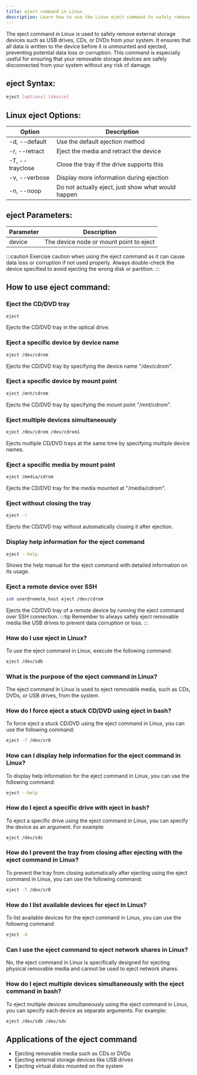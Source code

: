 ```yaml
---
title: eject command in Linux
description: Learn how to use the Linux eject command to safely remove external storage devices from your system.
---
```


The eject command in Linux is used to safely remove external storage devices such as USB drives, CDs, or DVDs from your system. It ensures that all data is written to the device before it is unmounted and ejected, preventing potential data loss or corruption. This command is especially useful for ensuring that your removable storage devices are safely disconnected from your system without any risk of damage.

## eject Syntax:
```bash
eject [options] [device]
```

## Linux eject Options:
| Option       | Description                                 |
|--------------|---------------------------------------------|
| -d, --default| Use the default ejection method              |
| -r, --retract| Eject the media and retract the device      |
| -T, --trayclose| Close the tray if the drive supports this  |
| -v, --verbose| Display more information during ejection    |
| -n, --noop   | Do not actually eject, just show what would happen |

## eject Parameters:
| Parameter | Description                             |
|-----------|-----------------------------------------|
| device    | The device node or mount point to eject | 

:::caution
Exercise caution when using the eject command as it can cause data loss or corruption if not used properly. Always double-check the device specified to avoid ejecting the wrong disk or partition.
:::
## How to use eject command:
### Eject the CD/DVD tray
```bash
eject
```
Ejects the CD/DVD tray in the optical drive.

### Eject a specific device by device name
```bash
eject /dev/cdrom
```
Ejects the CD/DVD tray by specifying the device name "/dev/cdrom".

### Eject a specific device by mount point
```bash
eject /mnt/cdrom
```
Ejects the CD/DVD tray by specifying the mount point "/mnt/cdrom".

### Eject multiple devices simultaneously
```bash
eject /dev/cdrom /dev/cdrom1
```
Ejects multiple CD/DVD trays at the same time by specifying multiple device names.

### Eject a specific media by mount point
```bash
eject /media/cdrom
```
Ejects the CD/DVD tray for the media mounted at "/media/cdrom".

### Eject without closing the tray
```bash
eject -r
```
Ejects the CD/DVD tray without automatically closing it after ejection.

### Display help information for the eject command
```bash
eject --help
```
Shows the help manual for the eject command with detailed information on its usage.

### Eject a remote device over SSH
```bash
ssh user@remote_host eject /dev/cdrom
```
Ejects the CD/DVD tray of a remote device by running the eject command over SSH connection.
:::tip
Remember to always safely eject removable media like USB drives to prevent data corruption or loss.
:::

### How do I use eject in Linux?
To use the eject command in Linux, execute the following command:
```bash
eject /dev/sdb
```

### What is the purpose of the eject command in Linux?
The eject command in Linux is used to eject removable media, such as CDs, DVDs, or USB drives, from the system.

### How do I force eject a stuck CD/DVD using eject in bash?
To force eject a stuck CD/DVD using the eject command in Linux, you can use the following command:
```bash
eject -f /dev/sr0
```

### How can I display help information for the eject command in Linux?
To display help information for the eject command in Linux, you can use the following command:
```bash
eject --help
```

### How do I eject a specific drive with eject in bash?
To eject a specific drive using the eject command in Linux, you can specify the device as an argument. For example:
```bash
eject /dev/sdc
```

### How do I prevent the tray from closing after ejecting with the eject command in Linux?
To prevent the tray from closing automatically after ejecting using the eject command in Linux, you can use the following command:
```bash
eject -T /dev/sr0
```

### How do I list available devices for eject in Linux?
To list available devices for the eject command in Linux, you can use the following command:
```bash
eject -d
```

### Can I use the eject command to eject network shares in Linux?
No, the eject command in Linux is specifically designed for ejecting physical removable media and cannot be used to eject network shares.

### How do I eject multiple devices simultaneously with the eject command in bash?
To eject multiple devices simultaneously using the eject command in Linux, you can specify each device as separate arguments. For example:
```bash
eject /dev/sdb /dev/sdc
```

## Applications of the eject command

- Ejecting removable media such as CDs or DVDs
- Ejecting external storage devices like USB drives
- Ejecting virtual disks mounted on the system